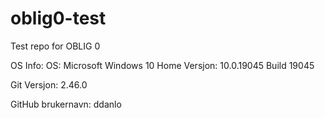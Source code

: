 # oblig0-test
Test repo for OBLIG 0

OS Info:
	OS: Microsoft Windows 10 Home
	Versjon: 10.0.19045 Build 19045
	
Git Versjon:
	2.46.0

 GitHub brukernavn: 
	ddanlo
